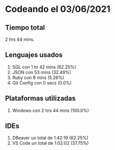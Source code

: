 # Codeando el 03/06/2021

## Tiempo total
2 hrs 44 mins.

## Lenguajes usados
1. SQL con 1 hr 42 mins (62.25%)
1. JSON con 53 mins (32.49%)
1. Ruby con 8 mins (5.26%)
1. Git Config con 0 secs (0.0%)

## Plataformas utilizadas
1. Windows con 2 hrs 44 mins (100.0%)

## IDEs
1. DBeaver un total de 1:42:19 (62.25%)
1. VS Code un total de 1:02:02 (37.75%)
